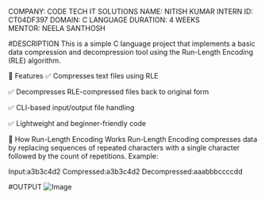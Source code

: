 COMPANY: CODE TECH IT SOLUTIONS
NAME: NITISH KUMAR 
INTERN ID: CT04DF397 
DOMAIN: C LANGUAGE
DURATION: 4 WEEKS 
MENTOR: NEELA SANTHOSH

#DESCRIPTION
This is a simple C language project that implements a basic data compression and decompression tool using the Run-Length Encoding (RLE) algorithm.

📌 Features
✅ Compresses text files using RLE

✅ Decompresses RLE-compressed files back to original form

✅ CLI-based input/output file handling

✅ Lightweight and beginner-friendly code

🧠 How Run-Length Encoding Works
Run-Length Encoding compresses data by replacing sequences of repeated characters with a single character followed by the count of repetitions.
Example:

Input:a3b3c4d2
Compressed:a3b3c4d2
Decompressed:aaabbbccccdd

#OUTPUT
![Image](https://github.com/user-attachments/assets/99a19451-8949-4561-b769-4d78eb38e403)
